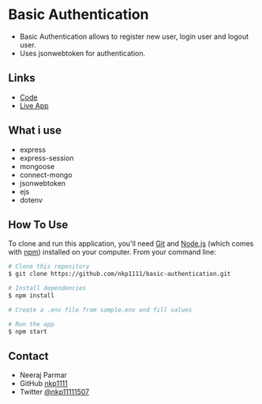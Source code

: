 # Basic Authentication

- Basic Authentication allows to register new user, login user and logout user.
- Uses jsonwebtoken for authentication.

## Links

- [Code](https://github.com/nkp1111/basic-authentication)
- [Live App](https://basic-auth-livid.vercel.app/)

## What i use

- express
- express-session
- mongoose
- connect-mongo
- jsonwebtoken
- ejs
- dotenv

## How To Use

To clone and run this application, you'll need [Git](https://git-scm.com) and [Node.js](https://nodejs.org/en/download/) (which comes with [npm](http://npmjs.com)) installed on your computer. From your command line:

```bash
# Clone this repository
$ git clone https://github.com/nkp1111/basic-authentication.git

# Install dependencies
$ npm install

# Create a .env file from sample.env and fill values

# Run the app
$ npm start
```

## Contact

- Neeraj Parmar
- GitHub [nkp1111](https://github.com/nkp1111)
- Twitter [@nkp11111507](https://twitter.com/@nkp11111507)
